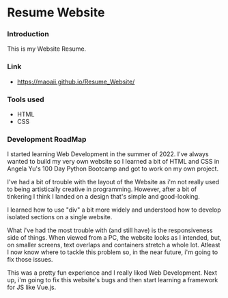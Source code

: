 # Resume Website

### Introduction
This is my Website Resume. 

### Link
- https://maoaii.github.io/Resume_Website/

### Tools used
- HTML
- CSS

### Development RoadMap
I started learning Web Development in the summer of 2022. I've always wanted to build my very own website so I learned a bit of HTML and CSS in Angela Yu's 100 Day Python Bootcamp and got to work on my own project.

I've had a bit of trouble with the layout of the Website as i'm not really used to being artistically creative in programming. However, after a bit of tinkering I think I landed on a design that's simple and good-looking.

I learned how to use "div" a bit more widely and understood how to develop isolated sections on a single website.

What i've had the most trouble with (and still have) is the responsiveness side of things. When viewed from a PC, the website looks as I intended, but, on smaller screens, text overlaps and containers stretch a whole lot. Atleast I now know where to tackle this problem so, in the near future, i'm going to fix those issues.

This was a pretty fun experience and I really liked Web Development. Next up, i'm going to fix this website's bugs and then start learning a framework for JS like Vue.js.
